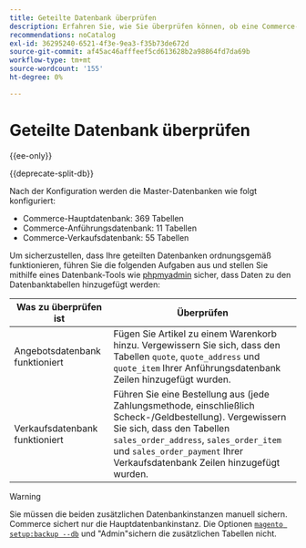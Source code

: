 ```yaml
---
title: Geteilte Datenbank überprüfen
description: Erfahren Sie, wie Sie überprüfen können, ob eine Commerce-Aufspaltungsdatenbankkonfiguration ordnungsgemäß funktioniert.
recommendations: noCatalog
exl-id: 36295240-6521-4f3e-9ea3-f35b73de672d
source-git-commit: af45ac46afffeef5cd613628b2a98864fd7da69b
workflow-type: tm+mt
source-wordcount: '155'
ht-degree: 0%

---
```


# Geteilte Datenbank überprüfen

{{ee-only}}

{{deprecate-split-db}}

Nach der Konfiguration werden die Master-Datenbanken wie folgt konfiguriert:

- Commerce-Hauptdatenbank: 369 Tabellen
- Commerce-Anführungsdatenbank: 11 Tabellen
- Commerce-Verkaufsdatenbank: 55 Tabellen

Um sicherzustellen, dass Ihre geteilten Datenbanken ordnungsgemäß funktionieren, führen Sie die folgenden Aufgaben aus und stellen Sie mithilfe eines Datenbank-Tools wie [phpmyadmin](../../installation/prerequisites/optional-software.md#phpmyadmin) sicher, dass Daten zu den Datenbanktabellen hinzugefügt werden:

| Was zu überprüfen ist | Überprüfen |
| -------------- | ------------- |
| Angebotsdatenbank funktioniert | Fügen Sie Artikel zu einem Warenkorb hinzu. Vergewissern Sie sich, dass den Tabellen `quote`, `quote_address` und `quote_item` Ihrer Anführungsdatenbank Zeilen hinzugefügt wurden. |
| Verkaufsdatenbank funktioniert | Führen Sie eine Bestellung aus (jede Zahlungsmethode, einschließlich Scheck-/Geldbestellung). Vergewissern Sie sich, dass den Tabellen `sales_order_address`, `sales_order_item` und `sales_order_payment` Ihrer Verkaufsdatenbank Zeilen hinzugefügt wurden. |

>[!WARNING]
>
>Sie müssen die beiden zusätzlichen Datenbankinstanzen manuell sichern. Commerce sichert nur die Hauptdatenbankinstanz. Die Optionen [`magento setup:backup --db`](../../installation/tutorials/backup.md) und &quot;Admin&quot;sichern die zusätzlichen Tabellen nicht.
